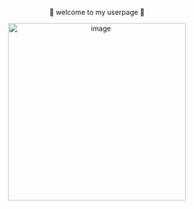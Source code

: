 <p align="center">🦛 welcome to my userpage 🦛</p>
<p align="center" ><img height="360" alt="image" src="https://github.com/user-attachments/assets/a12c6494-5a5d-4a1d-9719-26aca2dac309" /></p>
